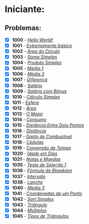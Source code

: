 <h1>Iniciante:</h1>

<h2>Problemas:</h2>

- [x] **1000** - [*Hello World!*](https://github.com/Dendzy/beecrowd-resolution/blob/main/Iniciante/Problemas%20Markdown/Beecrowd_1000.md)
- [x] **1001** - [*Extremamente básico*](https://github.com/Dendzy/beecrowd-resolution/blob/main/Iniciante/Problemas%20Markdown/Beecrowd_1001.md)
- [x] **1002** - [*Área do Círculo*](https://github.com/Dendzy/beecrowd-resolution/blob/main/Iniciante/Problemas%20Markdown/Beecrowd_1002.md)
- [x] **1003** - [*Soma Simples*](https://github.com/Dendzy/beecrowd-resolution/blob/main/Iniciante/Problemas%20Markdown/Beecrowd_1003.md)
- [x] **1004** - [*Produto Simples*](https://github.com/Dendzy/beecrowd-resolution/blob/main/Iniciante/Problemas%20Markdown/Beecrowd_1004.md)
- [x] **1005** - [*Média 1*]()
- [x] **1006** - [*Média 2*]()
- [x] **1007** - [*Diferença*]()
- [x] **1008** - [*Salário*]()
- [x] **1009** - [*Salário com Bônus*]()
- [x] **1010** - [*Cálculo Simples*]()
- [x] **1011** - [*Esfera*]()
- [x] **1012** - [*Área*]()
- [x] **1013** - [*O Maior*]()
- [x] **1014** - [*Consumo*]()
- [x] **1015** - [*Distância Entre Dois Pontos*]()
- [x] **1016** - [*Distância*]()
- [x] **1017** - [*Gasto de Combustível*]()
- [x] **1018** - [*Cédulas*]()
- [x] **1019** - [*Conversão de Tempo*]()
- [x] **1020** - [*Idade em Dias*]()
- [x] **1021** - [*Notas e Moedas*]()
- [x] **1035** - [*Teste de Seleção 1*]()
- [x] **1036** - [*Fórmula de Bhaskara*]()
- [x] **1037** - [*Intervalo*]()
- [x] **1038** - [*Lanche*]()
- [x] **1040** - [*Média 3*]()
- [x] **1041** - [*Coordenadas de um Ponto*]()
- [x] **1042** - [*Sort Simples*]()
- [x] **1043** - [*Triângulo*]()
- [x] **1044** - [*Múltiplos*]()
- [x] **1045** - [*Tipos de Triângulos*]()

